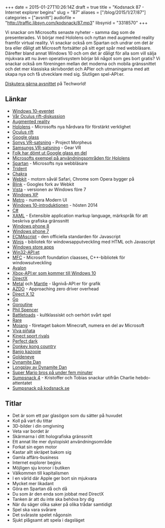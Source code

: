 +++
date = 2015-01-27T10:26:14Z
draft = true
title = "Kodsnack 87 - Internet explorer begins"
slug = "87"
aliases = ["/blog/2015/1/27/87"]
categories = ["avsnitt"]
audiofile = "http://traffic.libsyn.com/kodsnack/87.mp3"
libsynid = "3318570"
+++

Vi snackar om Microsofts senaste nyheter - samma dag som de presenterades. Vi börjar med Hololens och nyttan med augmented reality framför virtual reality. Vi snackar också om Spartan  och undrar om det är bra eller dåligt att Microsoft fortsätter på sitt eget spår med webbläsare. Därefter bland annat Windows 10 och om det  är dåligt för alla som vill sälja mjukvara att nu även operativsystem börjar bli något som ges bort gratis? Vi snackar också om föreningen mellan det moderna och mobila gränssnittet och det mer klassiska skrivbordet och APIer och utmaningarna med att skapa nya och få utvecklare med sig. Slutligen spel-API:er.

[Diskutera gärna avsnittet](http://techworld.idg.se/2.2524/1.605197/) på Techworld!

## Länkar ##
* [Windows 10-eventet](http://news.microsoft.com/windows10story/)
* [Vår Oculus rift-diskussion](http://kodsnack.se/45/)
* [Augmented reality](http://en.wikipedia.org/wiki/Augmented_reality)
* [Hololens](http://www.microsoft.com/microsoft-hololens/en-us) - Microsofts nya hårdvara för förstärkt verklighet
* [Oculus rift](http://en.wikipedia.org/wiki/Oculus_Rift)
* [Google glass](http://en.wikipedia.org/wiki/Google_Glass)
* [Sonys VR-satsning](http://en.wikipedia.org/wiki/Project_Morpheus_%28virtual_reality%29) - Project Morpheus
* [Samsungs VR-satsning](http://www.theverge.com/2014/12/31/7474107/samsung-oculus-gear-vr-beta-review) - Gear VR
* [Folk har dömt ut Google glass en del](https://www.google.se/search?client=safari&rls=en&q=google+glass+criticism&ie=UTF-8&oe=UTF-8&gfe_rd=cr&ei=bgrFVMuxF5GdwAPt4oHABA)
* [Microsofts exempel på användningsområden för Hololens](http://www.theverge.com/2015/1/21/7868251/microsoft-hololens-hologram-hands-on-experience)
* [Spartan](http://en.wikipedia.org/wiki/Spartan_%28browser%29) - Microsofts nya webbläsare
* [Trident](http://en.wikipedia.org/wiki/Trident_%28layout_engine%29)
* [Chakra](http://en.wikipedia.org/wiki/Chakra_%28JScript_engine%29)
* [Webkit](http://en.wikipedia.org/wiki/WebKit) - motorn såväl Safari, Chrome som Opera bygger på
* [Blink](http://en.wikipedia.org/wiki/Blink_%28layout_engine%29) - Googles fork av Webkit
* [Vista](http://en.wikipedia.org/wiki/Windows_Vista) - versionen av Windows före 7
* [Windows XP](http://en.wikipedia.org/wiki/Windows_XP)
* [Metro](http://en.wikipedia.org/wiki/Metro_%28design_language%29) - numera Modern UI
* [Windows 10-introduktionen](https://www.youtube.com/watch?v=ZjGq4n1We0M) - hösten 2014
* [C#](http://en.wikipedia.org/wiki/C_Sharp_%28programming_language%29)
* [XAML](http://en.wikipedia.org/wiki/Extensible_Application_Markup_Language) - Extensible application markup language, märkspråk för att beskriva grafiska gränssnitt
* [Windows phone 8](http://en.wikipedia.org/wiki/Windows_Phone_8)
* [Windows phone 7](http://en.wikipedia.org/wiki/Windows_Phone_7)
* [ECMAscript](http://en.wikipedia.org/wiki/ECMAScript) - den officiella standarden för Javascript
* [Winjs](http://en.wikipedia.org/wiki/WinJS) - bibliotek för windowsapputveckling med HTML och Javascript
* [Windows store apps](http://en.wikipedia.org/wiki/Windows_8#Windows_Store_apps)
* [Win32-API:et](http://en.wikipedia.org/wiki/Windows_API)
* [MFC](http://en.wikipedia.org/wiki/Microsoft_Foundation_Class_Library) - Microsoft foundation claasses, C++-bibliotek för windowsutveckling
* [Avalon](http://en.wikipedia.org/wiki/Windows_Presentation_Foundation)
* [Xbox-API:er som kommer till Windows 10](http://news.xbox.com/2015/01/xbox-one-phil-spencer-unveils-new-experiences-for-xbox-one-and-windows-10-gamers)
* [DirectX](http://en.wikipedia.org/wiki/DirectX)
* [Metal](http://en.wikipedia.org/wiki/Metal_(iOS_API)) och [Mantle](http://en.wikipedia.org/wiki/Mantle_(API)) - lågnivå-API:er för grafik
* [AZDO](https://www.khronos.org/assets/uploads/developers/library/2014-gdc/Khronos-OpenGL-Efficiency-GDC-Mar14.pdf) - Approaching zero driver overhead
* [Direct X 12](http://blogs.msdn.com/b/directx/archive/2014/03/20/directx-12.aspx)
* [Go](http://golang.org/)
* [Goroutine](https://gobyexample.com/goroutines)
* [Phil Spencer](http://en.wikipedia.org/wiki/Phil_Spencer_%28Microsoft%29)
* [Battletoads](http://en.wikipedia.org/wiki/Battletoads) - kultklassiskt och oerhört svårt spel
* [Rare](http://en.wikipedia.org/wiki/Rare_Ltd.)
* [Mojang](http://en.wikipedia.org/wiki/Mojang) - företaget bakom Minecraft, numera en del av Microsoft
* [Viva piñata](http://en.wikipedia.org/wiki/Viva_Pi%C3%B1ata)
* [Kinect sport rivals](http://en.wikipedia.org/wiki/Kinect_Sports_Rivals)
* [Perfect dark](http://en.wikipedia.org/wiki/Perfect_Dark_Zero)
* [Donkey kong country](http://en.wikipedia.org/wiki/Donkey_Kong_Country)
* [Banjo kazooie](http://en.wikipedia.org/wiki/Banjo-Kazooie)
* [Goldeneye](http://en.wikipedia.org/wiki/GoldenEye_007_%281997_video_game%29)
* [Dynamite Dan](http://en.wikipedia.org/wiki/Dynamite_Dan)
* [Longplay av Dynamite Dan](http://youtu.be/7aj7W6yjuPE)
* [Super Mario bros på under fem minuter](https://www.youtube.com/watch?v=Boq3ghiTKHA)
* [Sumpsnack 4](http://kodsnack.se/sumpsnack/4/) - Kristoffer och Tobias snackar utifrån Charlie hebdo-attentatet
* [Sumpsnack på kodsnack.se](http://kodsnack.se/sumpsnack/)

## Titlar ##
* Det är som ett par glasögon som du sätter på huvudet
* Koll på vart du tittar
* 3D-bilder i din omgivning
* Veta var bordet är
* Skärmarna i ditt holografiska gränssnitt
* Ett annat lite mer dystopiskt användningsområde
* Forkat sin egen motor
* Kastar allt skräpet bakom sig
* Gamla affärs-business
* Internet explorer begins
* Möjligen sju kronor i butiken
* Välkommen till kapitalismen
* I en värld där Apple ger bort sin mjukvara
* Mycket mer likadant
* Göra en Spartan då och då
* Du som är den enda som jobbat med DirectX
* Tanken är att du inte ska behöva bry dig
* När du säger olika saker på olika trådar samtidigt
* Spel ska vara svårare
* Det svåraste spelet någonsin
* Sjukt plågsamt att spela i dagsläget